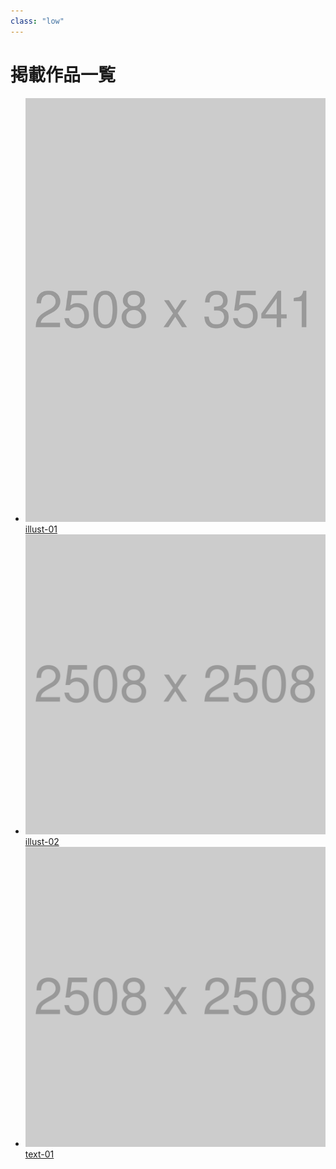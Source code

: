 ```yaml
---
class: "low"
---
```


# 掲載作品一覧

- [![](2508x3541.png)illust-01](illust-01.html)
- [![](2508x2508.png)illust-02](illust-02.html)
- [![](2508x2508.png)text-01](text-01.html)
